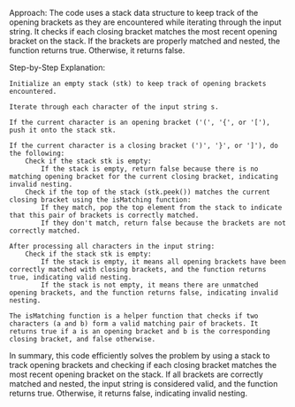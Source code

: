 Approach:
The code uses a stack data structure to keep track of the opening brackets as they are encountered while iterating through the input string. It checks if each closing bracket matches the most recent opening bracket on the stack. If the brackets are properly matched and nested, the function returns true. Otherwise, it returns false.

Step-by-Step Explanation:

    Initialize an empty stack (stk) to keep track of opening brackets encountered.

    Iterate through each character of the input string s.

    If the current character is an opening bracket ('(', '{', or '['), push it onto the stack stk.

    If the current character is a closing bracket (')', '}', or ']'), do the following:
        Check if the stack stk is empty:
            If the stack is empty, return false because there is no matching opening bracket for the current closing bracket, indicating invalid nesting.
        Check if the top of the stack (stk.peek()) matches the current closing bracket using the isMatching function:
            If they match, pop the top element from the stack to indicate that this pair of brackets is correctly matched.
            If they don't match, return false because the brackets are not correctly matched.

    After processing all characters in the input string:
        Check if the stack stk is empty:
            If the stack is empty, it means all opening brackets have been correctly matched with closing brackets, and the function returns true, indicating valid nesting.
            If the stack is not empty, it means there are unmatched opening brackets, and the function returns false, indicating invalid nesting.

    The isMatching function is a helper function that checks if two characters (a and b) form a valid matching pair of brackets. It returns true if a is an opening bracket and b is the corresponding closing bracket, and false otherwise.

In summary, this code efficiently solves the problem by using a stack to track opening brackets and checking if each closing bracket matches the most recent opening bracket on the stack. If all brackets are correctly matched and nested, the input string is considered valid, and the function returns true. Otherwise, it returns false, indicating invalid nesting.